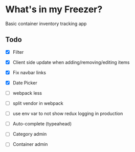 # What's in my Freezer?

Basic container inventory tracking app

## Todo
- [x] Filter
- [x] Client side update when adding/removing/editing items
- [x] Fix navbar links
- [x] Date Picker
- [ ] webpack less
- [ ] split vendor in webpack
- [ ] use env var to not show redux logging in production
- [ ] Auto-complete (typeahead)
- [ ] Category admin
- [ ] Container admin


